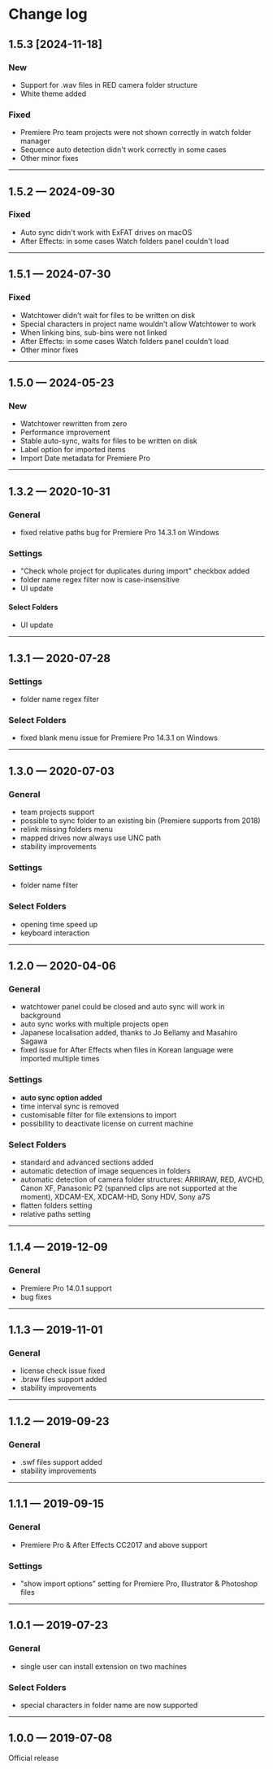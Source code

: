 # Change log

## 1.5.3 \[2024-11-18]

### New

* Support for .wav files in RED camera folder structure
* White theme added

### Fixed

* Premiere Pro team projects were not shown correctly in watch folder manager
* Sequence auto detection didn't work correctly in some cases
* Other minor fixes

***

## 1.5.2 — 2024-09-30

### Fixed

* Auto sync didn't work with ExFAT drives on macOS
* After Effects: in some cases Watch folders panel couldn't load

***

## 1.5.1 — 2024-07-30

### Fixed

* Watchtower didn’t wait for files to be written on disk
* Special characters in project name wouldn’t allow Watchtower to work
* When linking bins, sub-bins were not linked
* After Effects: in some cases Watch folders panel couldn’t load
* Other minor fixes

***

## 1.5.0 — 2024-05-23

### New

* Watchtower rewritten from zero
* Performance improvement
* Stable auto-sync, waits for files to be written on disk
* Label option for imported items
* Import Date metadata for Premiere Pro

***

## 1.3.2 — 2020-10-31

### General

* fixed relative paths bug for Premiere Pro 14.3.1 on Windows

### Settings

* "Check whole project for duplicates during import" checkbox added
* folder name regex filter now is case-insensitive
* UI update

#### Select Folders

* UI update

***

## 1.3.1 — 2020-07-28

### Settings

* folder name regex filter

### Select Folders

* fixed blank menu issue for Premiere Pro 14.3.1 on Windows

***

## 1.3.0 — 2020-07-03

### General

* team projects support
* possible to sync folder to an existing bin (Premiere supports from 2018)&#x20;
* relink missing folders menu
* mapped drives now always use UNC path
* stability improvements

### Settings

* folder name filter

### Select Folders

* opening time speed up
* keyboard interaction

***

## 1.2.0 — 2020-04-06

### General

* watchtower panel could be closed and auto sync will work in background
* auto sync works with multiple projects open
* Japanese localisation added, thanks to Jo Bellamy and Masahiro Sagawa
* fixed issue for After Effects when files in Korean language were imported multiple times

### Settings

* **auto sync option added**
* time interval sync is removed
* customisable filter for file extensions to import
* possibility to deactivate license on current machine

### Select Folders

* standard and advanced sections added
* automatic detection of image sequences in folders
* automatic detection of camera folder structures: ARRIRAW, RED, AVCHD, Canon XF, Panasonic P2 (spanned clips are not supported at the moment), XDCAM-EX, XDCAM-HD, Sony HDV, Sony a7S
* flatten folders setting
* relative paths setting

***

## 1.1.4 — 2019-12-09

### General

* Premiere Pro 14.0.1 support
* bug fixes

***

## 1.1.3 — 2019-11-01

### General

* license check issue fixed
* .braw files support added
* stability improvements

***

## 1.1.2 — 2019-09-23

### General

* .swf files support added
* stability improvements

***

## 1.1.1 — 2019-09-15

### General

* Premiere Pro & After Effects CC2017 and above support

### Settings

* "show import options" setting for Premiere Pro, Illustrator & Photoshop files

***

## 1.0.1 — 2019-07-23

### General

* single user can install extension on two machines

### Select Folders

* special characters in folder name are now supported

***

## 1.0.0 — 2019-07-08

Official release

